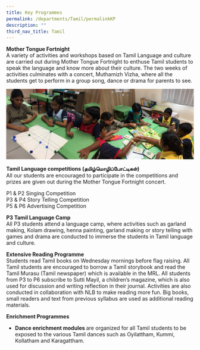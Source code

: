 ```yaml
---
title: Key Programmes
permalink: /departments/Tamil/permalinkKP
description: ""
third_nav_title: Tamil
---
```

<p><strong>Mother Tongue Fortnight<br /></strong>A variety of activities and workshops based on Tamil Language and culture are carried out during Mother Tongue Fortnight to enthuse Tamil students to speak the language and know more about their culture. The two weeks of activities culminates with a concert, Muthamizh Vizha, where all the students get to perform in a group song, dance or drama for parents to see.</p>

![](/images/games.jpg)

<p><strong>Tamil Language competitions (</strong><strong>தமிழ்</strong><strong>மொழிப்</strong><strong>போட்டிகள்</strong><strong>)<br /></strong>All our students are encouraged to participate in the competitions and prizes are given out during the Mother Tongue Fortnight concert.&nbsp;</p>
<p>P1 &amp; P2 Singing Competition<br />P3 &amp; P4 Story Telling Competition<br />P5 &amp; P6 Advertising Competition<br /></p>
<p><strong>P3 Tamil Language Camp<br /></strong>All P3 students attend a language camp, where activities such as garland making, Kolam drawing, henna painting, garland making or story telling with games and drama are conducted to immerse the students in Tamil language and culture.</p>
<p><strong>Extensive Reading Programme<br /></strong>Students read Tamil books on Wednesday mornings before flag raising. All Tamil students are encouraged to borrow a Tamil storybook and read the Tamil Murasu (Tamil newspaper) which is available in the MRL. All students from P3 to P6 subscribe to Sutti Mayil, a children&rsquo;s magazine, which is also used for discussion and writing reflection in their journal. Activities are also conducted in collaboration with NLB to make reading more fun. Big books, small readers and text from previous syllabus are used as additional reading materials.</p>
<p></p>
<p><strong>Enrichment Programmes</strong><br /></p>
<ul>
<li><strong>Dance enrichment</strong><strong>&nbsp;modules&nbsp;</strong>are organized for all Tamil students to be exposed to the various Tamil dances such as Oyilattham, Kummi, Kollatham and Karagattham.&nbsp;</li>
</ul>